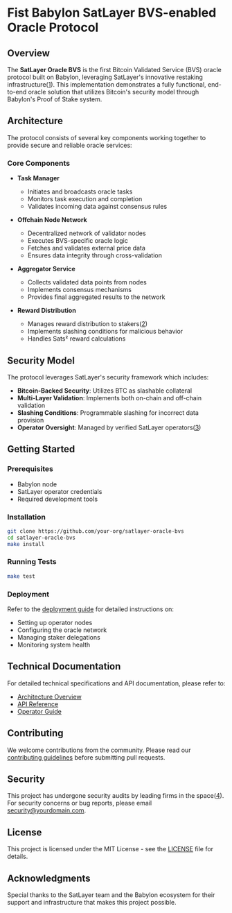 # Fist Babylon SatLayer BVS-enabled Oracle Protocol

## Overview

The **SatLayer Oracle BVS** is the first Bitcoin Validated Service (BVS) oracle protocol built on Babylon, leveraging SatLayer's innovative restaking infrastructure([1](https://docs.satlayer.xyz/)). This implementation demonstrates a fully functional, end-to-end oracle solution that utilizes Bitcoin's security model through Babylon's Proof of Stake system.

## Architecture

The protocol consists of several key components working together to provide secure and reliable oracle services:

### Core Components

- **Task Manager**
  - Initiates and broadcasts oracle tasks
  - Monitors task execution and completion
  - Validates incoming data against consensus rules

- **Offchain Node Network**
  - Decentralized network of validator nodes
  - Executes BVS-specific oracle logic
  - Fetches and validates external price data
  - Ensures data integrity through cross-validation

- **Aggregator Service**
  - Collects validated data points from nodes
  - Implements consensus mechanisms
  - Provides final aggregated results to the network

- **Reward Distribution**
  - Manages reward distribution to stakers([2](https://docs.satlayer.xyz/restakers/sats))
  - Implements slashing conditions for malicious behavior
  - Handles Sats² reward calculations

## Security Model

The protocol leverages SatLayer's security framework which includes:

- **Bitcoin-Backed Security**: Utilizes BTC as slashable collateral
- **Multi-Layer Validation**: Implements both on-chain and off-chain validation
- **Slashing Conditions**: Programmable slashing for incorrect data provision
- **Operator Oversight**: Managed by verified SatLayer operators([3](https://docs.satlayer.xyz/overview/satlayer-architecture))

## Getting Started

### Prerequisites

- Babylon node
- SatLayer operator credentials
- Required development tools

### Installation

```bash
git clone https://github.com/your-org/satlayer-oracle-bvs
cd satlayer-oracle-bvs
make install
```

### Running Tests

```bash
make test
```

### Deployment

Refer to the [deployment guide](./deployment.md) for detailed instructions on:
- Setting up operator nodes
- Configuring the oracle network
- Managing staker delegations
- Monitoring system health

## Technical Documentation

For detailed technical specifications and API documentation, please refer to:
- [Architecture Overview](./docs/architecture.md)
- [API Reference](./docs/api.md)
- [Operator Guide](./docs/operator.md)

## Contributing

We welcome contributions from the community. Please read our [contributing guidelines](./CONTRIBUTING.md) before submitting pull requests.

## Security

This project has undergone security audits by leading firms in the space([4](https://docs.satlayer.xyz/security/audits)). For security concerns or bug reports, please email security@yourdomain.com.

## License

This project is licensed under the MIT License - see the [LICENSE](LICENSE) file for details.

## Acknowledgments

Special thanks to the SatLayer team and the Babylon ecosystem for their support and infrastructure that makes this project possible.